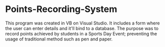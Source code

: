 # Points-Recording-System
This program was created in VB on Visual Studio.  It includes a form where the user can enter details and it'll bind to a database. The purpose was to record points achieved by students in a Sports Day Event; preventing the usage of traditional method such as pen and paper. 
